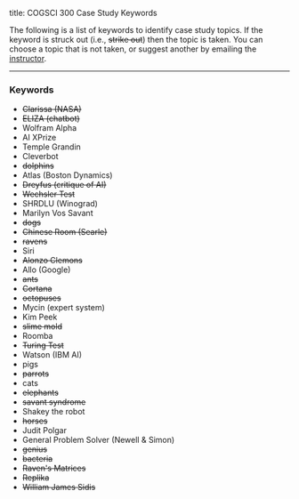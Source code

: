 title: COGSCI 300 Case Study Keywords

The following is a list of keywords to identify case study topics.  If the keyword is struck out (i.e., <s>strike out</s>) then the topic is taken.  You can choose a topic that is not taken, or suggest another by emailing the [instructor](cogsci300@gmail.com).

 * * *

### Keywords

 - <s>Clarissa (NASA)</s>
 - <s>ELIZA (chatbot)</s>
 - Wolfram Alpha
 - AI XPrize
 - Temple Grandin
 - Cleverbot
 - <s>dolphins</s>
 - Atlas (Boston Dynamics)
 - <s>Dreyfus (critique of AI)</s>
 - <s>Wechsler Test</s>
 - SHRDLU (Winograd)
 - Marilyn Vos Savant
 - <s>dogs</s>
 - <s>Chinese Room (Searle)</s>
 - <s>ravens</s>
 - Siri
 - <s>Alonzo Clemons</s>
 - Allo (Google)
 - <s>ants</s>
 - <s>Cortana</s>
 - <s>octopuses</s>
 - Mycin (expert system)
 - Kim Peek
 - <s>slime mold</s>
 - Roomba
 - <s>Turing Test</s>
 - Watson (IBM AI)
 - pigs
 - <s>parrots</s>
 - cats
 - <s>elephants</s>
 - <s>savant syndrome</s>
 - Shakey the robot
 - <s>horses</s>
 - Judit Polgar
 - General Problem Solver (Newell & Simon)
 - <s>genius</s>
 - <s>bacteria</s>
 - <s>Raven's Matrices</s>
 - <s>Replika</s>
 - <s>William James Sidis</s>




